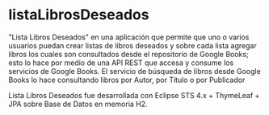 # listaLibrosDeseados
"Lista Libros Deseados" en una aplicación que permite que uno o varios usuarios puedan crear listas de libros deseados y sobre cada lista 
agregar libros los cuales son consultados desde el repositorio de Google Books; esto lo hace por medio de una API REST que accesa y consume los servicios de Google Books.
El servicio de búsqueda de libros desde Google Books lo hace consultando libros por Autor, por Título o por Publicador

Lista Libros Deseados fue desarrollada con Eclipse STS 4.x + ThymeLeaf + JPA sobre Base de Datos en memoria H2.




